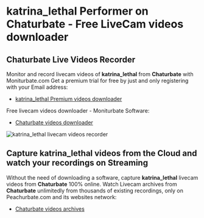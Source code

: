 # katrina_lethal Performer on Chaturbate - Free LiveCam videos downloader

## Chaturbate Live Videos Recorder

Monitor and record livecam videos of **katrina_lethal** from **Chaturbate** with Moniturbate.com
Get a premium trial for free by just and only registering with your Email address:
* [katrina_lethal Premium videos downloader](https://moniturbate.com/request-demo-licence-key.html)

Free livecam videos downloader - Moniturbate Software:
* [Chaturbate videos downloader](https://moniturbate.com/moniturbate-download-software.html)

![katrina_lethal livecam videos recorder](https://peachurnet.com/templates/moniturbate-software.png)


## Capture katrina_lethal videos from the Cloud and watch your recordings on Streaming

Without the need of downloading a software, capture **katrina_lethal** livecam videos from **Chaturbate** 100% online.
Watch Livecam archives from **Chaturbate** unlimitedly from thousands of existing recordings, only on Peachurbate.com and its websites network:
* [Chaturbate videos archives](https://peachurnet.com/)